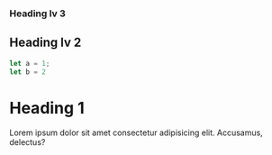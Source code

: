 ### Heading lv 3

## Heading lv 2

```js 
let a = 1;
let b = 2
```

# Heading 1
Lorem ipsum dolor sit amet consectetur adipisicing elit. Accusamus, delectus?